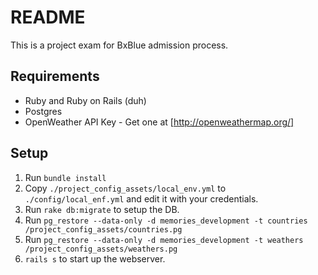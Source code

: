 # README

This is a project exam for BxBlue admission process.

## Requirements
- Ruby and Ruby on Rails (duh)
- Postgres
- OpenWeather API Key - Get one at [http://openweathermap.org/]

## Setup
1. Run `bundle install`
1. Copy `./project_config_assets/local_env.yml` to `./config/local_enf.yml` and edit it with your credentials.
2. Run `rake db:migrate` to setup the DB.
3. Run `pg_restore --data-only -d memories_development -t countries /project_config_assets/countries.pg`
4. Run `pg_restore --data-only -d memories_development -t weathers /project_config_assets/weathers.pg`
5. `rails s` to start up the webserver.


